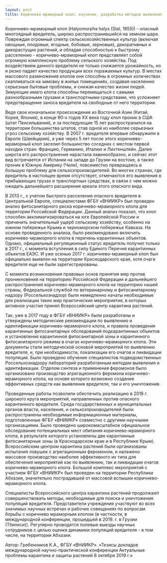 ```yaml
---
layout: post
title: Коричнево-мраморный клоп: изучение, разработка методов выявления и мер борьбы
---
```


Коричнево-мраморный клоп (Halyomorpha halys (Stal, 1855)) - опасный многоядный вредитель, широко распространившийся на земном шаре. Повреждая огромный спектр сельскохозяйственных культур (включая овощные, плодовые, ягодные, бобовые, зерновые), декоративных и дикорастущих растений, и обладая способностью к быстрому расселению - коричнево-мраморный клоп представляет собой огромную комплексную проблему сельского хозяйства. Под воздействием данного вредителя не только снижается урожайность, но и резко падает качество продукции всех поражаемых культур. В местах массового размножения клопов они способны в огромных количествах скапливаться на зимовку в жилых помещениях, создавая населению серьезные бытовые проблемы, и снижая качество жизни людей. Зимующие имаго клопа способны перемещаться с самыми разнообразными грузами и транспортными средствами, что усложняет предотвращение заноса вредителя на свободные от него территории.

Ведя свое изначальное происхождение из Восточной Азии (Китай, Корея, Япония), в конце 90-х годов XX века году клоп проник в США (штат Пенсильвания), и за последующие 15 лет распространился на территории большинства штатов, став одной из наиболее серьезных угроз сельскому хозяйству. В 2007 г. вредителя впервые обнаружили в Европе (Швейцария), а уже через 5 лет после этого коричнево-мраморный клоп заселил большинство соседних с местом первой находки стран: Францию, Германию, Италию и Лихтенштейн. Далее широта его распространения нарастала лавинообразно, и сейчас этот вид встречается от Испании на западе до Грузии на востоке, а также проник в Южную Америку (Чили), повсеместно превращаясь в большую проблему для сельхозпроизводителей. Во многих странах, где вредитель в настоящее время отсутствует, отмечаются его выявления в прибывающих грузах и транспортных средствах, в связи с чем можно ожидать дальнейшего расширения ареала этого опасного вида.

В 2013 г., с учетом быстрого расселения опасного вредителя в Центральной Европе, специалистами ФГБУ «ВНИИКР» был проведен анализ фитосанитарного риска коричнево-мраморного клопа для территории Российской Федерации. Данный анализ показал, что клоп способен акклиматизироваться на юге Европейской России и причинить значительный ущерб сельскому хозяйству, особенно на южном побережье Крыма и черноморском побережье Кавказа. На основе проведенного анализа, было рекомендовано включить коричнево-мраморного клопа в перечень карантинных объектов. Однако, официальный регуляционный статус вредитель получил только в 2017 г., с момента вступления в силу Единого Перечня карантинных объектов ЕАЭС. И уже осенью 2017 г. коричнево-мраморный клоп был официально выявлен на территории Краснодарского края, хотя очаги вредителя еще не были зарегистрированы.

С момента возникновения правовых основ принятия мер против проникновения на территорию Российской Федерации и дальнейшего распространения коричнево-мраморного клопа на территорию нашей страны, Федеральной службой по ветеринарному и фитосанитарному надзору (Россельхознадзор) были немедленно начаты необходимые для реализации таких мер практические мероприятия, в которых активное участие принял Всероссийский центр карантина растений.

Так, уже в 2017 году в ФГБУ «ВНИИКР» были разработаны и утверждены методические рекомендации по выявлению и идентификации коричнево-мраморного клопа, и правила проведения карантинных фитосанитарных обследований подкарантинных объектов и установления карантинной фитосанитарной зоны и карантинного фитосанитарного режима в очагах коричнево-мраморного клопа. Эти документы стали методической основой мероприятий по выявлению вредителя, и, при необходимости, локализации его очагов и ликвидации популяций. Было проведено обучение специалистов подведомственных Россельхознадзору лабораторий разработанным методам выявления и идентификации. Отделом синтеза и применения феромонов было организовано производство агрегационного феромона коричнево-мраморного клопа, на основе которого возможно создание эффективных средств как выявления вредителя, так и его уничтожения.

Проведенные работы позволили обеспечить реализацию в 2018 г. широкого круга мероприятий, направленных против опасного карантинного вредителя. Среди государственных и муниципальных органов власти, населения, и сельхозпроизводителей были распространены необходимые информационные материалы, подготовленные ФГБУ «ВНИИКР» совместно с другими научными организациями. Было проведено широкомасштабное официальное обследование потенциальных мест обитания коричнево-мраморного клопа, в результате которого установлены две карантинные фитосанитарные зоны (в Краснодарском крае и в Республике Крым). Всероссийским центром карантина растений были организованы испытания ловушек с агрегационным феромоном, и налажено массовое производство наиболее эффективного их типа для обеспечения мероприятий как по выявлению, так и ликвидации очагов коричнево-мраморного клопа. Большой комплекс мероприятий с участием ФГБУ «ВНИИКР» был проведен на территории Республики Абхазия, значительно пострадавшей от массовой вспышки коричнево-мраморного клопа.

Специалисты Всероссийского центра карантина растений продолжают совершенствовать методы, необходимые для поиска и уничтожения популяций вредителя. Представители учреждения участвуют во всех значимых научных встречах и рабочих совещаниях по вопросам борьбы с коричнево мраморным клопом (в частности, в международной конференции, прошедшей в 2019. г. в Грузии (Тбилиси)). Регулярно проводятся полевые выезды научных сотрудников с целью оценки динамики популяций вредителя - в том числе, на территории Абхазии.

Автор: Гребенников К.А., ФГБУ «ВНИИКР».
«Тезисы докладов международной научно-практической конференции Актуальные проблемы карантина и защиты растений 8 октября 2019 г.»

